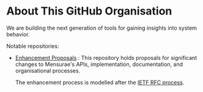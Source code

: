 # About This GitHub Organisation

We are building the next generation of tools for gaining insights into
system behavior.

Notable repositories:

- [Enhancement Proposals][gh-ep] : This repository holds proposals
  for significant changes to Mensurae's APIs, implementation,
  documentation, and organisational processes.

  The enhancement process is modelled after the [IETF RFC process][ietf-rfc].

  [ietf-rfc]: https://www.ietf.org/standards/process/informal/
  [gh-ep]: https://github.com/mensurae/enhancement-proposals/
